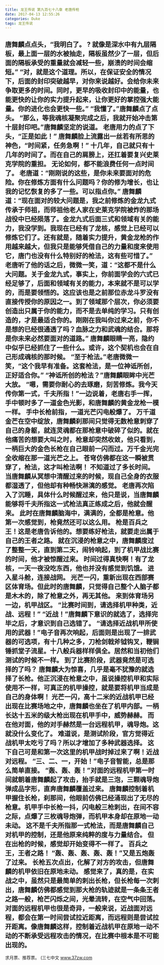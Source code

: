 ```yaml
---
title: 龙王传说 第九百七十八章 老唐传枪
date: 2017-04-13 12:55:26
categories: Duke
tags: 龙王传说
---
```


唐舞麟点点头，“我明白了。 ? 就像是深水中有九层隔板，最上面一层的水被抽走，隔板虽然少了一层，但后面的隔板承受的重量就会减轻一些，崩溃的时间会缩短。”
“对，就是这个道理。所以，在保证安全的情况下，后面的封印突破越早，对你来说越好。会给你未来争取更多的时间。同时，更早的吸收封印中的能量，也能更快的让你的实力提升起来，让你更好的掌控强大能量。你的进化也会更快一些。”
“我懂了。”唐舞麟点了点头。
“那么，等我魂核凝聚完成之后，我就开始冲击第十层封印吧。”唐舞麟坚定的说道。
老唐用力的点了下头，“正是如此！”
唐舞麟脸上流露出一丝若有所思的神色，“时间紧，任务急啊！”
十几年，自己就只有十几年的时间了。而在自己的肩膀上，还扛着要复兴史莱克学院的重担。
无论如何，都不能浪费任何一点时间了。
老唐道：“刚刚说的这些，是你未来要面对的危险。你在修炼方面有什么问题吗？你的修为增长，也让我的记忆恢复的多了一些。可以指点你。”
唐舞麟道：“现在面对的较大问题是，我之前修炼的金龙九式传承于师祖，而师祖他老人家在史莱克学院被炸的那场战役中已经陨落了。金龙九式后面三式和领域有关的能力，我没学到。我现在已经有了龙核，感觉上已经可以修炼它们了。还有就是，随着实力提升，黄金龙枪的作用越来越大，但我只是能够凭借自己的力量和度来使用它，唐门也没有什么特别好的枪法，这有些可惜了。”
老唐听了他的话之后，微微一笑，道：“这都不是什么大问题。关于金龙九式，事实上，你前面学会的六式已经足够了，后面和领域有关的能力，本来就不是可以学的，而是要领悟的。这应该也是之前那位赤龙斗罗没有直接传授你的原因之一。到了领域那个层次，你必须要创造出只属于你的能力，而不是去单纯的学习。只有创造的，才是最适合你的。刚刚在我叫你过来之前，你不是想的已经很通透了吗？血脉之力和武魂的结合。那将是你未来必然要面对的道路。”
唐舞麟眼睛一亮，隐约中似乎已经抓住了一些什么。或许，这个契机也会在自己形成魂核的那时候。
“至于枪法。”老唐微微一笑，“这个我早有准备。这套枪法，是一位神诋所创，正好适合你。”
“神诋所创的枪法？”唐舞麟眼眸中光芒大放。
“嗯，需要你耐心的去琢磨，刻苦修炼。我今天传你第一式，千夫所指！”一边说着，老唐右手一挥，手中顿时多了一道金色光影，和唐舞麟的黄金龙枪一模一样。
手中长枪前指，一道光芒闪电般爆了。
万千道金芒在空中绽放，唐舞麟刹那间只觉得无数枪意刺穿了自己的身躯，就连灵魂都在那枪意中破碎了似的。就在他痛苦的想要大叫之时，枪意却突然收敛，他只看到，一柄巨大的金色长枪在自己眼前一闪而过。万千金光完全收缩在那一道光芒之上。
苍穹仿佛都在这一瞬被贯穿了，枪法，这才叫枪法啊！
不知道过了多长时间。当唐舞麟从冥想中清醒过来的时候，现自己全身的衣服都湿透了，但他却有种畅快淋漓的感觉。
老唐再次陷入了沉睡，具体什么时候醒过来，他只是说，当唐舞麟能够将千夫所指这一式枪法真正练成之后，他就会醒来。
此时在唐舞麟脑海中，满满的，全都是枪意。他第一次感觉到，枪竟然还可以这么用。
枪是百兵之王！这是老唐告诉他的。想要练好枪法，就要走出属于自己的王者之路。
就在沉浸的枪意之中，唐舞麟度过了整整一天，直到第二天，闹铃响起，到了机甲战比赛的时间，他才被惊醒过来。
时间过得真快啊！有了龙核，一天一夜没吃东西，他也并没有感觉到饥饿。
进入星斗舱，连接战网。
光芒一闪，重新出现在西部赛区体育场。但此时的唐舞麟，只觉得自己整个人脑子都是木木的，除了枪意之外，再无其他。
来到体育场另一边，机甲战区。
“比赛时间到，请选择机甲种类，近战、远程！”
“近战！”唐舞麟下意识的就选了，选择完毕之后，才意识到自己选错了。
“请选择近战机甲所使用的武器！”电子音再次响起，后面则是出现了一排武器的可选项，有十几种之多，刀枪剑戟斧钺钩叉，鞭锏锤抓堂子流星。十八般兵器样样俱全。居然和当初他们测试的时候不一样。
到了比赛阶段，武器竟然是可选择的了吗？
唐舞麟大为惊喜，几乎是毫不犹豫的就选择了长枪。他正沉浸在枪意之中，虽说操控机甲和实际使用不一样，可真正的机甲操控，就是要将机甲当成是自己的身体啊！
光芒一闪，高十二米的近战机甲已经出现在比赛场地之中，唐舞麟也坐在了机甲内部。一柄长达十五米的级大枪出现在机甲手中，威势赫赫。
而在他对面，他的对手赫然是一台远程机甲，魂导炮。这就没什么变化了。
难道说，是测试阶段，官方觉得近战机甲太吃亏了吗？所以才增加了多种武器选择。
这下自己可是和第一次这里的机甲战时掉过来了啊！近战对远程。
“三、二、一，开始！”电子音智能，总是那么简单直接。
“轰、轰、轰！”对面的远程机甲第一时间就朝着唐舞麟起了攻击，抬手就是三泡，三颗魂导炮弹成品字形，直奔唐舞麟覆盖过来。
唐舞麟控制着机甲握住长枪，刹那间，他眼前仿佛已经涌现出了无尽的枪意。机甲手中长枪一抖，闪电般三枪刺出，在间不容之际，点爆了三枚魂导炮弹，而机甲本身却在原地一动未动。
这不是千夫所指那一式枪法，而是唐舞麟自己对机甲的控制，还是他原来纯粹的度与力量结合。
但在出枪的时候，感觉却开始变得不一样了。
百兵之王，王者之路！
“轰、轰、轰、轰、轰！”又是五炮轰了过来。
长枪五次点出，化解了对方的攻击，但唐舞麟的机甲依旧在原地未动。
感觉来了，真的是，在实战之中，虽然只是最简单的刺出长枪，但长枪每一次刺出，唐舞麟仿佛都感觉到那大枪的轨迹就是一条条王者之路一般，枪芒闪烁之间，光晕流转，在空气中回荡。
对面的远程机甲也很是奇异，一般来说，近战面对远程，都会在第一时间尝试拉近距离，而远程则是尝试拉开距离。像唐舞麟这样，控制着近战机甲在原地一动不动的不断承受远程攻击的情况，在比赛中根本是不可能出现的。
-----------------------
求月票、推荐票。
(三七中文 www.37zw.com